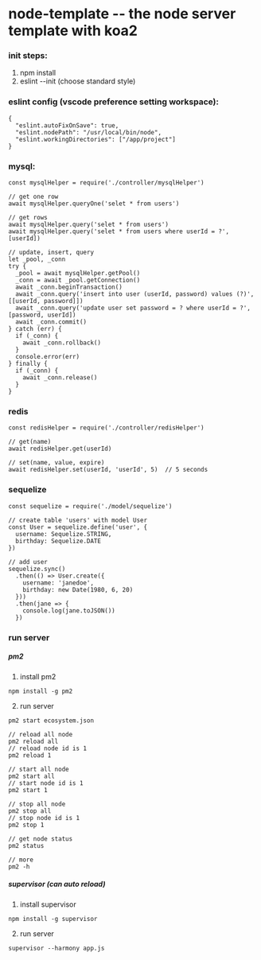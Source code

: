 # node-template -- the node server template with koa2

### init steps:

1. npm install
2. eslint --init (choose standard style)

### eslint config (vscode preference setting workspace):

```
{
  "eslint.autoFixOnSave": true,
  "eslint.nodePath": "/usr/local/bin/node",
  "eslint.workingDirectories": ["/app/project"]
}
```

### mysql:
```
const mysqlHelper = require('./controller/mysqlHelper')

// get one row
await mysqlHelper.queryOne('selet * from users')

// get rows
await mysqlHelper.query('selet * from users')
await mysqlHelper.query('selet * from users where userId = ?', [userId])

// update, insert, query
let _pool, _conn
try {
  _pool = await mysqlHelper.getPool()
  _conn = await _pool.getConnection()
  await _conn.beginTransaction()
  await _conn.query('insert into user (userId, password) values (?)', [[userId, password]])
  await _conn.query('update user set password = ? where userId = ?', [password, userId])
  await _conn.commit()
} catch (err) {
  if (_conn) {
    await _conn.rollback()
  }
  console.error(err)
} finally {
  if (_conn) {
    await _conn.release()
  }
}
```

### redis
```
const redisHelper = require('./controller/redisHelper')

// get(name)
await redisHelper.get(userId)

// set(name, value, expire) 
await redisHelper.set(userId, 'userId', 5)  // 5 seconds
```

### sequelize
```
const sequelize = require('./model/sequelize')

// create table 'users' with model User
const User = sequelize.define('user', {
  username: Sequelize.STRING,
  birthday: Sequelize.DATE
})

// add user
sequelize.sync()
  .then(() => User.create({
    username: 'janedoe',
    birthday: new Date(1980, 6, 20)
  }))
  .then(jane => {
    console.log(jane.toJSON())
  })
```

### run server
##### pm2
1. install pm2

```
npm install -g pm2
```
2. run server

```
pm2 start ecosystem.json

// reload all node
pm2 reload all
// reload node id is 1
pm2 reload 1

// start all node
pm2 start all
// start node id is 1
pm2 start 1

// stop all node
pm2 stop all
// stop node id is 1
pm2 stop 1

// get node status
pm2 status

// more
pm2 -h
```

##### supervisor (can auto reload)
1. install supervisor

```
npm install -g supervisor
```

2. run server

```
supervisor --harmony app.js
```